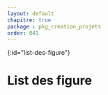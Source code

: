 ```yaml
---
layout: default
chapitre: true
package : pkg_creation_projets
order: 041
---
```


{:id="list-des-figure"}
# List des figure 

<!-- new slide -->
